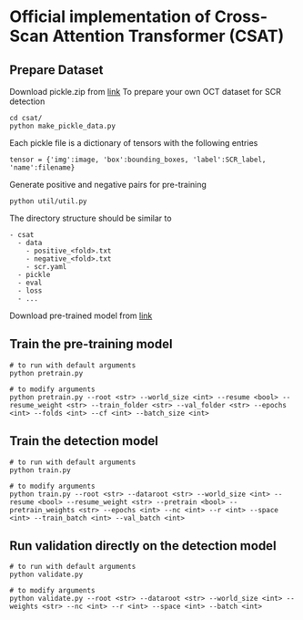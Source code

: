 # Official implementation of Cross-Scan Attention Transformer (CSAT)

## Prepare Dataset
Download pickle.zip from [link](https://drive.google.com/file/d/1GSaanysnf2dYD6pqomuUOGOHfxyfO54W/view?usp=sharing)
To prepare your own OCT dataset for SCR detection
```shell
cd csat/
python make_pickle_data.py
```
Each pickle file is a dictionary of tensors with the following entries
```
tensor = {'img':image, 'box':bounding_boxes, 'label':SCR_label, 'name':filename}
```
Generate positive and negative pairs for pre-training
```shell
python util/util.py
```
The directory structure should be similar to
```
- csat
  - data
    - positive_<fold>.txt
    - negative_<fold>.txt
    - scr.yaml
  - pickle
  - eval
  - loss
  - ...
```
Download pre-trained model from [link](https://drive.google.com/file/d/1psdJRRyuMKzhAv8R24gnXDe0McHIYo6y/view?usp=sharing)

## Train the pre-training model
```shell
# to run with default arguments
python pretrain.py

# to modify arguments
python pretrain.py --root <str> --world_size <int> --resume <bool> --resume_weight <str> --train_folder <str> --val_folder <str> --epochs <int> --folds <int> --cf <int> --batch_size <int>
```

## Train the detection model
```shell
# to run with default arguments
python train.py

# to modify arguments
python train.py --root <str> --dataroot <str> --world_size <int> --resume <bool> --resume_weight <str> --pretrain <bool> --pretrain_weights <str> --epochs <int> --nc <int> --r <int> --space <int> --train_batch <int> --val_batch <int>
```

## Run validation directly on the detection model
```shell
# to run with default arguments
python validate.py

# to modify arguments
python validate.py --root <str> --dataroot <str> --world_size <int> --weights <str> --nc <int> --r <int> --space <int> --batch <int>
```
